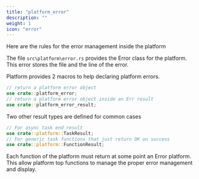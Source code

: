 ```yaml
---
title: "platform_error"
description: ""
weight: 1
icon: "error"
---
```


Here are the rules for the error management inside the platform

The file `src\platform\error.rs` provides the Error class for the platform. This error stores the file and the line of the error.

Platform provides 2 macros to help declaring platform errors.

```rust
// return a platform error object
use crate::platform_error;
// return a platform error object inside an Err result
use crate::platform_error_result;
```

Two other result types are defined for common cases

```rust
// For async task end result
use crate::platform::TaskResult;
// For generic task functions that just return OK on success
use crate::platform::FunctionResult;
```

Each function of the platform must return at some point an Error platform.
This allow platform top functions to manage the proper error management and display.
